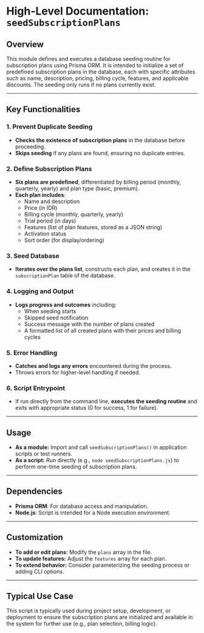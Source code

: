 # High-Level Documentation: `seedSubscriptionPlans`

## Overview

This module defines and executes a database seeding routine for subscription plans using Prisma ORM. It is intended to initialize a set of predefined subscription plans in the database, each with specific attributes such as name, description, pricing, billing cycle, features, and applicable discounts. The seeding only runs if no plans currently exist.

---

## Key Functionalities

### 1. Prevent Duplicate Seeding

- **Checks the existence of subscription plans** in the database before proceeding.
- **Skips seeding** if any plans are found, ensuring no duplicate entries.

### 2. Define Subscription Plans

- **Six plans are predefined**, differentiated by billing period (monthly, quarterly, yearly) and plan type (basic, premium).
- **Each plan includes**:
  - Name and description
  - Price (in IDR)
  - Billing cycle (monthly, quarterly, yearly)
  - Trial period (in days)
  - Features (list of plan features, stored as a JSON string)
  - Activation status
  - Sort order (for display/ordering)

### 3. Seed Database

- **Iterates over the plans list**, constructs each plan, and creates it in the `subscriptionPlan` table of the database.

### 4. Logging and Output

- **Logs progress and outcomes** including:
  - When seeding starts
  - Skipped seed notification
  - Success message with the number of plans created
  - A formatted list of all created plans with their prices and billing cycles

### 5. Error Handling

- **Catches and logs any errors** encountered during the process.
- Throws errors for higher-level handling if needed.

### 6. Script Entrypoint

- If run directly from the command line, **executes the seeding routine** and exits with appropriate status (0 for success, 1 for failure).

---

## Usage

- **As a module:** Import and call `seedSubscriptionPlans()` in application scripts or test runners.
- **As a script:** Run directly (e.g., `node seedSubscriptionPlans.js`) to perform one-time seeding of subscription plans.

---

## Dependencies

- **Prisma ORM**: For database access and manipulation.
- **Node.js**: Script is intended for a Node execution environment.

---

## Customization

- **To add or edit plans:** Modify the `plans` array in the file.
- **To update features:** Adjust the `features` array for each plan.
- **To extend behavior:** Consider parameterizing the seeding process or adding CLI options.

---

## Typical Use Case

This script is typically used during project setup, development, or deployment to ensure the subscription plans are initialized and available in the system for further use (e.g., plan selection, billing logic).
